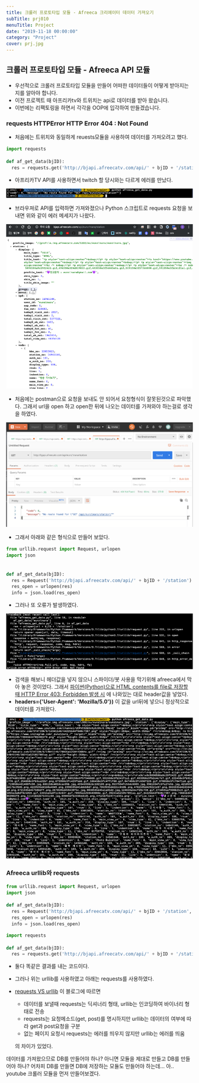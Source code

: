 ```yaml
---
title: 크롤러 프로토타입 모듈 - Afreeca 크리에이터 데이터 가져오기
subTitle: prj010
menuTitle: Project
date: "2019-11-18 00:00:00"
category: "Project"
cover: prj.jpg
---
```


## 크롤러 프로토타입 모듈 - Afreeca API 모듈

- 우선적으로 크롤러 프로토타입 모듈을 만들어 어떠한 데이터들이 어떻게 받아지는지를 알아야 합니다.
- 이전 프로젝트 때 아프리카tv와 트위치는 api로 데이터를 받아 왔습니다.
- 이번에는 리팩토링을 하면서 각각을 OOP에 입각하여 만들겠습니다.



### requests HTTPError HTTP Error 404 : Not Found

- 처음에는 트위치와 동일하게 reuests모듈을 사용하여 데이터를 가져오려고 했다. 

```python
import requests

def af_get_data(bjID):
  res = requests.get('http://bjapi.afreecatv.com/api/' + bjID + '/station').json()
```



- 아프리카TV API를 사용하면서 twitch 할 당시와는 다르게 에러를 만났다.

![아프리카에러](reqerr.jpg)

- 브라우져로 API를 입력하면 가져와졌으나 Python 스크립트로 requests 요청을 보내면 위와 같이 에러 메세지가 나왔다.

![아프리카API](brws.jpg)

- 처음에는 postman으로 요청을 보내도 안 되어서 요청형식이 잘못된것으로 파악했다. 그래서 url을 open 하고 open한 뒤에 나오는 데이터를 가져와야 하는걸로 생각을 하였다.

![포스트맨](postman.jpg)

- 그래서 아래와 같은 형식으로 만들어 보았다.

```python
from urllib.request import Request, urlopen
import json


def af_get_data(bjID):
  res = Request('http://bjapi.afreecatv.com/api/' + bjID + '/station')
  res_open = urlopen(res)
  info = json.load(res_open)
```

- 그러나 또 오류가 발생하였다.

![아프리카에러](404err.jpg)

- 검색을 해보니 헤더값을 넣지 않으니 스파이더/봇 사용을 막기위해 afreeca에서 막아 놓은 것이었다. 그래서 [파이썬(Python)으로 HTML contents를 file로 저장할 때 HTTP Error 403: Forbidden 발생 시](https://sarc.io/index.php/development/806-python-html-contents-file-http-error-403-forbidden) 에 나와있는 대로 header값을 넣었다. 
- **headers={'User-Agent': 'Mozilla/5.0'})** 이 값을 url뒤에 넣으니 정상적으로 데이터를 가져왔다.

![200](200.jpg)

### Afreeca urllib와 requests

```python
from urllib.request import Request, urlopen
import json

def af_get_data(bjID):
  res = Request('http://bjapi.afreecatv.com/api/' + bjID + '/station', headers = {'User-Agent': 'Mozilla/5.0'})
  res_open = urlopen(res)
  info = json.load(res_open)
```

```python
import requests

def af_get_data(bjID):
  res = requests.get('http://bjapi.afreecatv.com/api/' + bjID + '/station', headers = {'User-Agent': 'Mozilla/5.0'}).json()
```

- 둘다 똑같은 결과를 내는 코드이다. 

- 그러나 위는 urllib를 사용하였고 아래는 requests를 사용하였다. 

- [requests VS urllib](https://sang-gamja.tistory.com/138) 이 블로그에 따르면 

  - 데이터를 보낼때 requests는 딕셔너리 형태, urllib는 인코딩하여 바이너리 형태로 전송
  - requests는 요청메소드(get, post)를 명시하지만 urllib는 데이터의 여부에 따라 get과 post요청을 구분
  - 없는 페이지 요청시 requests는 에러를 띄우지 않지만 urllib는 에러를 띄움

  의 차이가 있었다.



데이터를 가져왔으므로 DB를 만들어야 하나? 아니면 모듈을 제대로 만들고 DB를 만들어야 하나? 어차피 DB를 만들면 DB에 저장하는 모듈도 만들어야 하는데... 아.. youtube 크롤러 모듈을 먼저 만들어보겠다.